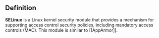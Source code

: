 ## Definition
__SELinux__ is a Linux kernel security module that provides a mechanism for supporting access control security policies, including mandatory access controls (MAC). This module is similar to [[AppArmor]].